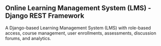 ## Online Learning Management System (LMS) - Django REST Framework
A Django-based Learning Management System (LMS) with role-based access, course management, user enrollments, assessments, discussion forums, and analytics.